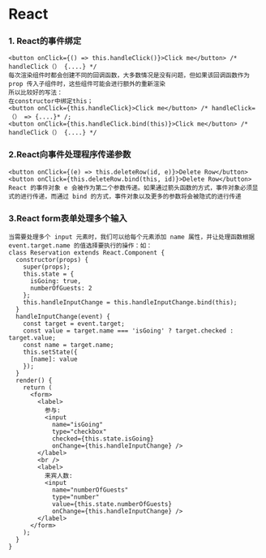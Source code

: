 # React
### 1. React的事件绑定
    <button onClick={() => this.handleClick()}>Click me</button> /* handleClick（） {....} */
    每次渲染组件时都会创建不同的回调函数，大多数情况是没有问题，但如果该回调函数作为 prop 传入子组件时，这些组件可能会进行额外的重新渲染
    所以比较好的写法：
    在constructor中绑定this； 
    <button onClick={this.handleClick}>Click me</button> /* handleClick= （） => {....}* /;
    <button onClick={this.handleClick.bind(this)}>Click me</button> /* handleClick（） {....} */
### 2.React向事件处理程序传递参数
    <button onClick={(e) => this.deleteRow(id, e)}>Delete Row</button>
    <button onClick={this.deleteRow.bind(this, id)}>Delete Row</button>
    React 的事件对象 e 会被作为第二个参数传递。如果通过箭头函数的方式，事件对象必须显式的进行传递，而通过 bind 的方式，事件对象以及更多的参数将会被隐式的进行传递
    
### 3.React form表单处理多个输入
    当需要处理多个 input 元素时，我们可以给每个元素添加 name 属性，并让处理函数根据 event.target.name 的值选择要执行的操作：如：
    class Reservation extends React.Component {
      constructor(props) {
        super(props);
        this.state = {
          isGoing: true,
          numberOfGuests: 2
        };
        this.handleInputChange = this.handleInputChange.bind(this);
      }
      handleInputChange(event) {
        const target = event.target;
        const value = target.name === 'isGoing' ? target.checked : target.value;
        const name = target.name;
        this.setState({
          [name]: value
        });
      }
      render() {
        return (
          <form>
            <label>
              参与:
              <input
                name="isGoing"
                type="checkbox"
                checked={this.state.isGoing}
                onChange={this.handleInputChange} />
            </label>
            <br />
            <label>
              来宾人数:
              <input
                name="numberOfGuests"
                type="number"
                value={this.state.numberOfGuests}
                onChange={this.handleInputChange} />
            </label>
          </form>
        );
      }
    }
